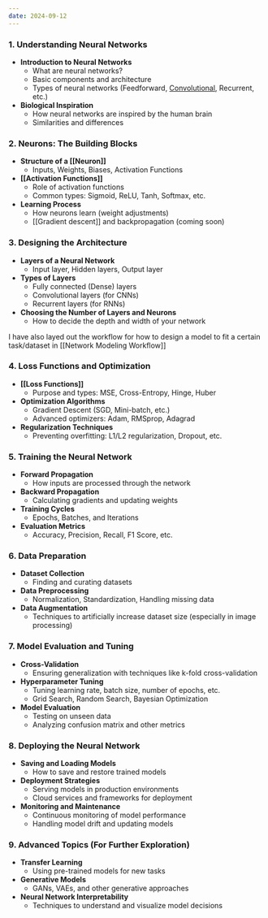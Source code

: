 ```yaml
---
date: 2024-09-12
---
```


### 1. **Understanding Neural Networks**

- **Introduction to Neural Networks**
    - What are neural networks?
    - Basic components and architecture
    - Types of neural networks (Feedforward, [Convolutional](Convolutions.md), Recurrent, etc.)
- **Biological Inspiration**
    - How neural networks are inspired by the human brain
    - Similarities and differences

### 2. **Neurons: The Building Blocks**

- **Structure of a [[Neuron]]**
    - Inputs, Weights, Biases, Activation Functions
- **[[Activation Functions]]**
    - Role of activation functions
    - Common types: Sigmoid, ReLU, Tanh, Softmax, etc.
- **Learning Process**
    - How neurons learn (weight adjustments)
    - [[Gradient descent]] and backpropagation (coming soon)

### 3. **Designing the Architecture**

- **Layers of a Neural Network**
    - Input layer, Hidden layers, Output layer
- **Types of Layers**
    - Fully connected (Dense) layers
    - Convolutional layers (for CNNs)
    - Recurrent layers (for RNNs)
- **Choosing the Number of Layers and Neurons**
    - How to decide the depth and width of your network

I have also layed out the workflow for how to design a model to fit a certain task/dataset in [[Network Modeling Workflow]]

### 4. **Loss Functions and Optimization**

- **[[Loss Functions]]**
    - Purpose and types: MSE, Cross-Entropy, Hinge, Huber
- **Optimization Algorithms**
    - Gradient Descent (SGD, Mini-batch, etc.)
    - Advanced optimizers: Adam, RMSprop, Adagrad
- **Regularization Techniques**
    - Preventing overfitting: L1/L2 regularization, Dropout, etc.

### 5. **Training the Neural Network**

- **Forward Propagation**
    - How inputs are processed through the network
- **Backward Propagation**
    - Calculating gradients and updating weights
- **Training Cycles**
    - Epochs, Batches, and Iterations
- **Evaluation Metrics**
    - Accuracy, Precision, Recall, F1 Score, etc.

### 6. **Data Preparation**

- **Dataset Collection**
    - Finding and curating datasets
- **Data Preprocessing**
    - Normalization, Standardization, Handling missing data
- **Data Augmentation**
    - Techniques to artificially increase dataset size (especially in image processing)

### 7. **Model Evaluation and Tuning**

- **Cross-Validation**
    - Ensuring generalization with techniques like k-fold cross-validation
- **Hyperparameter Tuning**
    - Tuning learning rate, batch size, number of epochs, etc.
    - Grid Search, Random Search, Bayesian Optimization
- **Model Evaluation**
    - Testing on unseen data
    - Analyzing confusion matrix and other metrics

### 8. **Deploying the Neural Network**

- **Saving and Loading Models**
    - How to save and restore trained models
- **Deployment Strategies**
    - Serving models in production environments
    - Cloud services and frameworks for deployment
- **Monitoring and Maintenance**
    - Continuous monitoring of model performance
    - Handling model drift and updating models

### 9. **Advanced Topics (For Further Exploration)**

- **Transfer Learning**
    - Using pre-trained models for new tasks
- **Generative Models**
    - GANs, VAEs, and other generative approaches
- **Neural Network Interpretability**
    - Techniques to understand and visualize model decisions